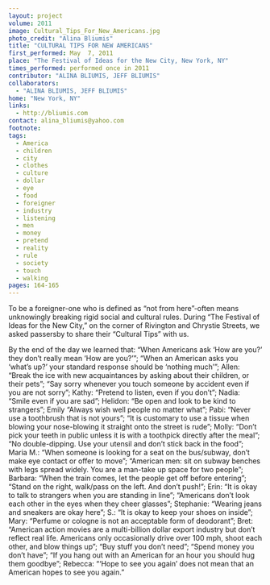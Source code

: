 ```yaml
---
layout: project
volume: 2011
image: Cultural_Tips_For_New_Americans.jpg
photo_credit: "Alina Bliumis"
title: "CULTURAL TIPS FOR NEW AMERICANS"
first_performed: May  7, 2011
place: "The Festival of Ideas for the New City, New York, NY"
times_performed: performed once in 2011
contributor: "ALINA BLIUMIS, JEFF BLIUMIS"
collaborators: 
  - "ALINA BLIUMIS, JEFF BLIUMIS"
home: "New York, NY"
links: 
  - http://bliumis.com
contact: alina_bliumis@yahoo.com
footnote: 
tags: 
  - America
  - children
  - city
  - clothes
  - culture
  - dollar
  - eye
  - food
  - foreigner
  - industry
  - listening
  - men
  - money
  - pretend
  - reality
  - rule
  - society
  - touch
  - walking
pages: 164-165
---
```


To be a foreigner-one who is defined as “not from here”-often means unknowingly breaking rigid social and cultural rules. During “The Festival of Ideas for the New City,” on the corner of Rivington and Chrystie Streets, we asked passersby to share their “Cultural Tips” with us. 

By the end of the day we learned that: “When Americans ask ‘How are you?’ they don’t really mean ‘How are you?’”; “When an American asks you ‘what’s up?’ your standard response should be ‘nothing much’”; Allen: “Break the ice with new acquaintances by asking about their children, or their pets”; “Say sorry whenever you touch someone by accident even if you are not sorry”; Kathy: “Pretend to listen, even if you don’t”; Nadia: “Smile even if you are sad”; Helidon: “Be open and look to be kind to strangers”; Emily “Always wish well people no matter what”; Pabi: “Never use a toothbrush that is not yours”; “It is customary to use a tissue when blowing your nose-blowing it straight onto the street is rude”; Molly: “Don’t pick your teeth in public unless it is with a toothpick directly after the meal”; “No double-dipping. Use your utensil and don’t stick back in the food”; Maria M.: “When someone is looking for a seat on the bus/subway, don’t make eye contact or offer to move”; “American men: sit on subway benches with legs spread widely. You are a man-take up space for two people”; Barbara: “When the train comes, let the people get off before entering”; “Stand on the right, walk/pass on the left. And don’t push!”; Erin: “It is okay to talk to strangers when you are standing in line”; “Americans don’t look each other in the eyes when they cheer glasses”; Stephanie: “Wearing jeans and sneakers are okay here”; S.: “It is okay to keep your shoes on inside”; Mary: “Perfume or cologne is not an acceptable form of deodorant”; Bret: “American action movies are a multi-billion dollar export industry but don’t reflect real life. Americans only occasionally drive over 100 mph, shoot each other, and blow things up”; “Buy stuff you don’t need”; “Spend money you don’t have”; “If you hang out with an American for an hour you should hug them goodbye”; Rebecca: “‘Hope to see you again’ does not mean that an American hopes to see you again.”
